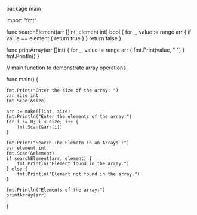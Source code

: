 package main

import "fmt"

func searchElement(arr []int, element int) bool {
	for _, value := range arr {
		if value == element {
			return true
		}
	}
	return false
}

func printArray(arr []int) {
	for _, value := range arr {
		fmt.Print(value, " ")
	}
	fmt.Println()
}

// main function to demonstrate array operations

func main() {

	fmt.Print("Enter the size of the array: ")
	var size int
	fmt.Scan(&size)

	arr := make([]int, size)
	fmt.Println("Enter the elements of the array:")
	for i := 0; i < size; i++ {
		fmt.Scan(&arr[i])
	}

	fmt.Print("Search The Elemetn in an Arrays :")
	var element int
	fmt.Scan(&element)
	if searchElement(arr, element) {
		fmt.Println("Element found in the array.")
	} else {
		fmt.Println("Element not found in the array.")
	}

    fmt.Println("Elements of the array:")
	printArray(arr)
}
